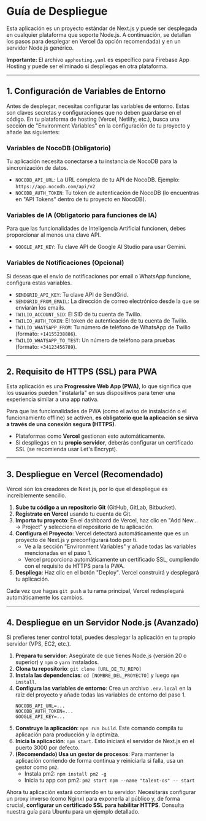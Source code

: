 # Guía de Despliegue

Esta aplicación es un proyecto estándar de Next.js y puede ser desplegada en cualquier plataforma que soporte Node.js. A continuación, se detallan los pasos para desplegar en Vercel (la opción recomendada) y en un servidor Node.js genérico.

**Importante:** El archivo `apphosting.yaml` es específico para Firebase App Hosting y puede ser eliminado si despliegas en otra plataforma.

---

## 1. Configuración de Variables de Entorno

Antes de desplegar, necesitas configurar las variables de entorno. Estas son claves secretas y configuraciones que no deben guardarse en el código. En tu plataforma de hosting (Vercel, Netlify, etc.), busca una sección de "Environment Variables" en la configuración de tu proyecto y añade las siguientes:

### Variables de NocoDB (Obligatorio)
Tu aplicación necesita conectarse a tu instancia de NocoDB para la sincronización de datos.

-   `NOCODB_API_URL`: La URL completa de tu API de NocoDB. Ejemplo: `https://app.nocodb.com/api/v2`
-   `NOCODB_AUTH_TOKEN`: Tu token de autenticación de NocoDB (lo encuentras en "API Tokens" dentro de tu proyecto en NocoDB).

### Variables de IA (Obligatorio para funciones de IA)
Para que las funcionalidades de Inteligencia Artificial funcionen, debes proporcionar al menos una clave API.

-   `GOOGLE_API_KEY`: Tu clave API de Google AI Studio para usar Gemini.

### Variables de Notificaciones (Opcional)
Si deseas que el envío de notificaciones por email o WhatsApp funcione, configura estas variables.

-   `SENDGRID_API_KEY`: Tu clave API de SendGrid.
-   `SENDGRID_FROM_EMAIL`: La dirección de correo electrónico desde la que se enviarán los emails.
-   `TWILIO_ACCOUNT_SID`: El SID de tu cuenta de Twilio.
-   `TWILIO_AUTH_TOKEN`: El token de autenticación de tu cuenta de Twilio.
-   `TWILIO_WHATSAPP_FROM`: Tu número de teléfono de WhatsApp de Twilio (formato: `+14155238886`).
-   `TWILIO_WHATSAPP_TO_TEST`: Un número de teléfono para pruebas (formato: `+34123456789`).

---

## 2. Requisito de HTTPS (SSL) para PWA

Esta aplicación es una **Progressive Web App (PWA)**, lo que significa que los usuarios pueden "instalarla" en sus dispositivos para tener una experiencia similar a una app nativa.

Para que las funcionalidades de PWA (como el aviso de instalación o el funcionamiento offline) se activen, **es obligatorio que la aplicación se sirva a través de una conexión segura (HTTPS)**.

-   Plataformas como **Vercel** gestionan esto automáticamente.
-   Si despliegas en tu **propio servidor**, deberás configurar un certificado SSL (se recomienda usar Let's Encrypt).

---

## 3. Despliegue en Vercel (Recomendado)

Vercel son los creadores de Next.js, por lo que el despliegue es increíblemente sencillo.

1.  **Sube tu código a un repositorio Git** (GitHub, GitLab, Bitbucket).
2.  **Regístrate en Vercel** usando tu cuenta de Git.
3.  **Importa tu proyecto**: En el dashboard de Vercel, haz clic en "Add New... -> Project" y selecciona el repositorio de tu aplicación.
4.  **Configura el Proyecto**: Vercel detectará automáticamente que es un proyecto de Next.js y preconfigurará todo por ti.
    -   Ve a la sección "Environment Variables" y añade todas las variables mencionadas en el paso 1.
    -   Vercel proporciona automáticamente un certificado SSL, cumpliendo con el requisito de HTTPS para la PWA.
5.  **Despliega**: Haz clic en el botón "Deploy". Vercel construirá y desplegará tu aplicación.

Cada vez que hagas `git push` a tu rama principal, Vercel redesplegará automáticamente los cambios.

---

## 4. Despliegue en un Servidor Node.js (Avanzado)

Si prefieres tener control total, puedes desplegar la aplicación en tu propio servidor (VPS, EC2, etc.).

1.  **Prepara tu servidor**: Asegúrate de que tienes Node.js (versión 20 o superior) y `npm` o `yarn` instalados.
2.  **Clona tu repositorio**: `git clone [URL_DE_TU_REPO]`
3.  **Instala las dependencias**: `cd [NOMBRE_DEL_PROYECTO]` y luego `npm install`.
4.  **Configura las variables de entorno**: Crea un archivo `.env.local` en la raíz del proyecto y añade todas las variables de entorno del paso 1.
    ```
    NOCODB_API_URL=...
    NOCODB_AUTH_TOKEN=...
    GOOGLE_API_KEY=...
    ```
5.  **Construye la aplicación**: `npm run build`. Este comando compila tu aplicación para producción y la optimiza.
6.  **Inicia la aplicación**: `npm start`. Esto iniciará el servidor de Next.js en el puerto 3000 por defecto.
7.  **(Recomendado) Usa un gestor de procesos**: Para mantener la aplicación corriendo de forma continua y reiniciarla si falla, usa un gestor como `pm2`.
    -   Instala pm2: `npm install pm2 -g`
    -   Inicia tu app con pm2: `pm2 start npm --name "talent-os" -- start`

Ahora tu aplicación estará corriendo en tu servidor. Necesitarás configurar un proxy inverso (como Nginx) para exponerla al público y, de forma crucial, **configurar un certificado SSL para habilitar HTTPS**. Consulta nuestra guía para Ubuntu para un ejemplo detallado.
